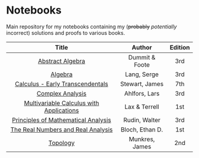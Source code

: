 
# Notebooks
Main repository for my notebooks containing my (~~probably~~ *potentially* incorrect) solutions and proofs to various books.

| Title | Author | Edition |
| :-----: | :------: | :-------: |
| [Abstract Algebra](https://github.com/jflopezfernandez/books-notebooks-mathematics-abstract-algebra) | Dummit & Foote | 3rd |
| [Algebra](https://github.com/jflopezfernandez/books-notebooks-mathematics-lang-algebra) | Lang, Serge | 3rd |
| [Calculus - Early Transcendentals](https://github.com/jflopezfernandez/books-notebooks-mathematics-stewart-calculus-et-7) | Stewart, James | 7th |
| [Complex Analysis](https://github.com/jflopezfernandez/books-notebooks-mathematics-ahlfors-complex-analysis.git) | Ahlfors, Lars | 3rd |
| [Multivariable Calculus with Applications](https://github.com/jflopezfernandez/books-notebooks-mathematics-lax-and-terrell-multivariable-calculus) | Lax & Terrell | 1st |
| [Principles of Mathematical Analysis](https://github.com/jflopezfernandez/books-notebooks-mathematics-rudin-principles-of-mathematical-analysis "Principles of Mathematical Analysis - Github Repository") | Rudin, Walter | 3rd |
| [The Real Numbers and Real Analysis](https://github.com/jflopezfernandez/books-notebooks-mathematics-bloch-real-numbers-and-real-analysis) | Bloch, Ethan D. | 1st |
| [Topology](https://github.com/jflopezfernandez/books-notebooks-mathematics-munkres-topology) | Munkres, James | 2nd |
